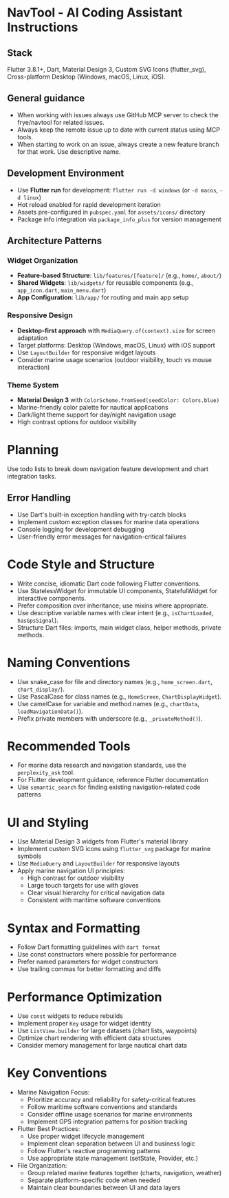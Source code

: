 # NavTool - AI Coding Assistant Instructions

## Stack

Flutter 3.8.1+, Dart, Material Design 3, Custom SVG Icons (flutter_svg), Cross-platform Desktop (Windows, macOS, Linux, iOS).

## General guidance
- When working with issues always use GitHub MCP server to check the frye/navtool for related issues.
- Always keep the remote issue up to date with current status using MCP tools.
- When starting to work on an issue, always create a new feature branch for that work. Use descriptive name.

## Development Environment

- Use **Flutter run** for development: `flutter run -d windows` (or `-d macos`, `-d linux`)
- Hot reload enabled for rapid development iteration
- Assets pre-configured in `pubspec.yaml` for `assets/icons/` directory
- Package info integration via `package_info_plus` for version management

## Architecture Patterns

### Widget Organization
- **Feature-based Structure**: `lib/features/[feature]/` (e.g., `home/`, `about/`)
- **Shared Widgets**: `lib/widgets/` for reusable components (e.g., `app_icon.dart`, `main_menu.dart`)
- **App Configuration**: `lib/app/` for routing and main app setup

### Responsive Design
- **Desktop-first approach** with `MediaQuery.of(context).size` for screen adaptation
- Target platforms: Desktop (Windows, macOS, Linux) with iOS support
- Use `LayoutBuilder` for responsive widget layouts
- Consider marine usage scenarios (outdoor visibility, touch vs mouse interaction)

### Theme System
- **Material Design 3** with `ColorScheme.fromSeed(seedColor: Colors.blue)`
- Marine-friendly color palette for nautical applications
- Dark/light theme support for day/night navigation usage
- High contrast options for outdoor visibility

# Planning

Use todo lists to break down navigation feature development and chart integration tasks.

## Error Handling

- Use Dart's built-in exception handling with try-catch blocks
- Implement custom exception classes for marine data operations
- Console logging for development debugging
- User-friendly error messages for navigation-critical failures

# Code Style and Structure

- Write concise, idiomatic Dart code following Flutter conventions.
- Use StatelessWidget for immutable UI components, StatefulWidget for interactive components.
- Prefer composition over inheritance; use mixins where appropriate.
- Use descriptive variable names with clear intent (e.g., `isChartLoaded`, `hasGpsSignal`).
- Structure Dart files: imports, main widget class, helper methods, private methods.

# Naming Conventions

- Use snake_case for file and directory names (e.g., `home_screen.dart`, `chart_display/`).
- Use PascalCase for class names (e.g., `HomeScreen`, `ChartDisplayWidget`).
- Use camelCase for variable and method names (e.g., `chartData`, `loadNavigationData()`).
- Prefix private members with underscore (e.g., `_privateMethod()`).

# Recommended Tools

- For marine data research and navigation standards, use the `perplexity_ask` tool.
- For Flutter development guidance, reference Flutter documentation
- Use `semantic_search` for finding existing navigation-related code patterns

# UI and Styling

- Use Material Design 3 widgets from Flutter's material library
- Implement custom SVG icons using `flutter_svg` package for marine symbols
- Use `MediaQuery` and `LayoutBuilder` for responsive layouts
- Apply marine navigation UI principles:
  - High contrast for outdoor visibility
  - Large touch targets for use with gloves
  - Clear visual hierarchy for critical navigation data
  - Consistent with maritime software conventions

# Syntax and Formatting

- Follow Dart formatting guidelines with `dart format`
- Use const constructors where possible for performance
- Prefer named parameters for widget constructors
- Use trailing commas for better formatting and diffs

# Performance Optimization

- Use `const` widgets to reduce rebuilds
- Implement proper `Key` usage for widget identity
- Use `ListView.builder` for large datasets (chart lists, waypoints)
- Optimize chart rendering with efficient data structures
- Consider memory management for large nautical chart data

# Key Conventions

- Marine Navigation Focus:
  - Prioritize accuracy and reliability for safety-critical features
  - Follow maritime software conventions and standards
  - Consider offline usage scenarios for marine environments
  - Implement GPS integration patterns for position tracking
- Flutter Best Practices:
  - Use proper widget lifecycle management
  - Implement clean separation between UI and business logic
  - Follow Flutter's reactive programming patterns
  - Use appropriate state management (setState, Provider, etc.)
- File Organization:
  - Group related marine features together (charts, navigation, weather)
  - Separate platform-specific code when needed
  - Maintain clear boundaries between UI and data layers

